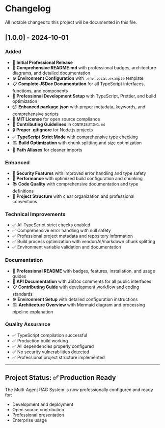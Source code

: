# Changelog

All notable changes to this project will be documented in this file.

## [1.0.0] - 2024-10-01

### Added

- 🎉 **Initial Professional Release**
- 📝 **Comprehensive README.md** with professional badges, architecture diagrams, and detailed documentation
- ⚙️ **Environment Configuration** with `.env.local.example` template
- 📋 **Complete JSDoc Documentation** for all TypeScript interfaces, functions, and components
- 🔧 **Professional Development Setup** with TypeScript, Prettier, and build optimization
- 📦 **Enhanced package.json** with proper metadata, keywords, and comprehensive scripts
- 📄 **MIT License** for open source compliance
- 🤝 **Contributing Guidelines** in `CONTRIBUTING.md`
- 🔒 **Proper .gitignore** for Node.js projects
- ✅ **TypeScript Strict Mode** with comprehensive type checking
- 🏗️ **Build Optimization** with chunk splitting and size optimization
- 🎯 **Path Aliases** for cleaner imports

### Enhanced

- 🔐 **Security Features** with improved error handling and type safety
- 🚀 **Performance** with optimized build configuration and chunking
- 📚 **Code Quality** with comprehensive documentation and type definitions
- 🎨 **Project Structure** with clear organization and professional conventions

### Technical Improvements

- ✅ All TypeScript strict checks enabled
- ✅ Comprehensive error handling with null safety
- ✅ Professional project metadata and repository information
- ✅ Build process optimization with vendor/AI/markdown chunk splitting
- ✅ Environment variable validation and documentation

### Documentation

- 📖 **Professional README** with badges, features, installation, and usage guides
- 🔧 **API Documentation** with JSDoc comments for all public interfaces
- 📋 **Contributing Guide** with development workflow and coding standards
- ⚙️ **Environment Setup** with detailed configuration instructions
- 🏗️ **Architecture Overview** with Mermaid diagram and processing pipeline explanation

### Quality Assurance

- ✅ TypeScript compilation successful
- ✅ Production build working
- ✅ All dependencies properly configured
- ✅ No security vulnerabilities detected
- ✅ Professional project structure implemented

---

## Project Status: ✅ Production Ready

The Multi-Agent RAG System is now professionally configured and ready for:

- Development and deployment
- Open source contribution
- Professional presentation
- Enterprise usage
